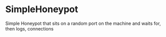 # SimpleHoneypot
Simple Honeypot that sits on a random port on the machine and waits for, then logs, connections
